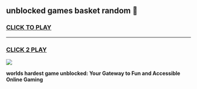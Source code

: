 
## unblocked games basket random 👋
<h3>
<a href="https://premium.freeplayer.one?title=unblocked_games_basket_random&ref=13F">CLICK TO PLAY</a></h3>
<hr>

<h3>
<a href="https://premium.freeplayer.one?title=unblocked_games_basket_random&ref=13F">CLICK 2 PLAY</a>
  
</h3>

<a href="https://premium.freeplayer.one?title=unblocked_games_basket_random&ref=12F/"><img src="https://clearcache.store/games.png"></a>


**worlds hardest game unblocked: Your Gateway to Fun and Accessible Online Gaming**
